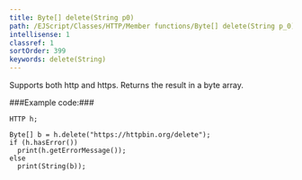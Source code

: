 ```yaml
---
title: Byte[] delete(String p0)
path: /EJScript/Classes/HTTP/Member functions/Byte[] delete(String p_0)
intellisense: 1
classref: 1
sortOrder: 399
keywords: delete(String)
---
```


Supports both http and https. Returns the result in a byte array.



###Example code:###


    HTTP h;
    
    Byte[] b = h.delete("https://httpbin.org/delete");
    if (h.hasError())
      print(h.getErrorMessage());
    else
      print(String(b));


